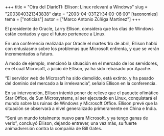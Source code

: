 +++
title = "Otra del DiarioTI: Ellison: Linux relevará a Windows"
slug = "2003040321343838"
date = "2003-04-03T21:34:00-06:00"
[taxonomies]
tema = ["noticias"]
autor = ["Marco Antonio Zúñiga Martínez"]
+++

El presidente de Oracle, Larry Ellison, considera que los días de
Windows están contados y que el futuro pertenece a Linux.

En una conferencia realizada por Oracle el martes 1ro de abril, Ellison
habló con entusiasmo sobre los problemas que Microsoft enfrenta, y que
se verán incrementados a futuro.

<!-- more -->
A modo de ejemplo, mencionó la situación en el mercado de los
servidores, en el cual Microsoft, a juicio de Ellison, ya ha sido
rebasado por Apache.

“El servidor web de Microsoft ha sido demolido, está extinto, y ha
pasado del dominio del mercado a la irrelevancia”, señaló Ellison en la
conferencia.

En su intervención, Ellison intentó poner de relieve que el paquete
ofimático Star Office, de Sun Microsystems, al ser ejecutado en Linux,
conquistará el mundo sobre las ruinas de Windows y Microsoft Office.
Ellison prevé que la situación se observará a nivel generalizado
primeramente en China e India.

“Será un mundo totalmente nuevo para Microsoft, y ya tengo ganas de
verlo”, concluyó Ellison, dejando entrever, una vez más, su fuerte
animadversión contra la compañía de Bill Gates.

